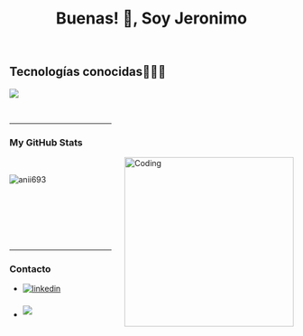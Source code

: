 <h1 align="center">Buenas! 👋, Soy Jeronimo</h1>
<br>
<h2 >Tecnologías conocidas👨🏻‍💻</h2>
<!--tech stack icons-->
<p align="left">
  <a href="https://skillicons.dev">
    <img src="https://skillicons.dev/icons?i=ts,php,nodejs,mysql,js,html,css,git,dotnet,cs,c&perline=12" />
  </a>
</p>
<br>


<hr width="36%" >

<h3>My GitHub Stats</h3>
<img align="right" alt="Coding" width="300" src="https://cdn.dribbble.com/users/1277312/screenshots/14733298/media/39b1045e593737587dd60e42c8422d1f.gif" >
<br>


<p><img align="left" src="https://github-readme-stats.vercel.app/api/top-langs?username=anii693&show_icons=true&theme=dark&locale=en&layout=compact" alt="anii693" /></p>

<br>
<br>
<br>
<br>
<br>
<br>
<br>
<hr width="36%" >
<h3>Contacto</h3>
<div align='left'>
<ul>

<li>
<a href="https://www.linkedin.com/in/jer%C3%B3nimo-granadillo-93163a206/" target="_blank">
<img src="https://img.shields.io/badge/linkedin: Jeronimo Granadillo  -%2300acee.svg?color=405DE6&style=for-the-badge&logo=linkedin&logoColor=white" alt=linkedin style="margin-bottom: 5px;"/>
</a>
</li>

<br>

<li>
<a href="mailto:jerog000@gmail.com" target="_blank">
<img src="https://img.shields.io/badge/gmail: jerog000  -%23EA4335.svg?style=for-the-badge&logo=gmail&logoColor=white" t=mail style="margin-bottom: 5px;" />
</a>
</li>
	
</ul>
</div>




